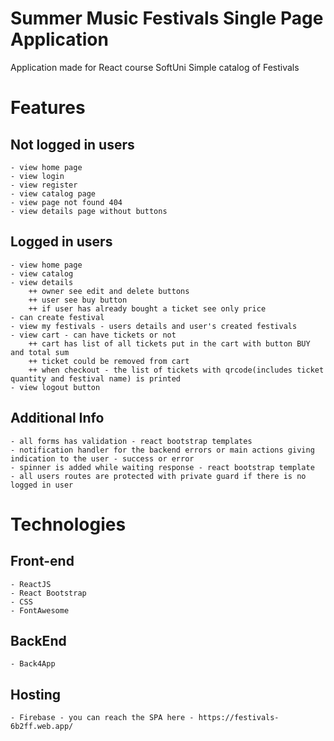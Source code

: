 # Summer Music Festivals Single Page Application
Application made for React course SoftUni
Simple catalog of Festivals

# Features

## Not logged in users
    - view home page
    - view login
    - view register
    - view catalog page
    - view page not found 404
    - view details page without buttons

## Logged in users
    - view home page
    - view catalog
    - view details 
        ++ owner see edit and delete buttons
        ++ user see buy button
        ++ if user has already bought a ticket see only price
    - can create festival
    - view my festivals - users details and user's created festivals
    - view cart - can have tickets or not
        ++ cart has list of all tickets put in the cart with button BUY and total sum
        ++ ticket could be removed from cart
        ++ when checkout - the list of tickets with qrcode(includes ticket quantity and festival name) is printed
    - view logout button

## Additional Info

    - all forms has validation - react bootstrap templates
    - notification handler for the backend errors or main actions giving indication to the user - success or error
    - spinner is added while waiting response - react bootstrap template
    - all users routes are protected with private guard if there is no logged in user

# Technologies

## Front-end

    - ReactJS
    - React Bootstrap
    - CSS
    - FontAwesome

## BackEnd

    - Back4App 

## Hosting 
    - Firebase - you can reach the SPA here - https://festivals-6b2ff.web.app/

